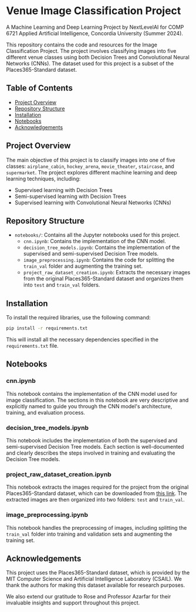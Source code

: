 # Venue Image Classification Project
A Machine Learning and Deep Learning Project by NextLevelAI for COMP 6721 Applied Artificial Intelligence, Concordia University (Summer 2024).

This repository contains the code and resources for the Image Classification Project. The project involves classifying images into five different venue classes using both Decision Trees and Convolutional Neural Networks (CNNs). The dataset used for this project is a subset of the Places365-Standard dataset.

## Table of Contents
- [Project Overview](#project-overview)
- [Repository Structure](#repository-structure)
- [Installation](#installation)
- [Notebooks](#notebooks)
- [Acknowledgements](#acknowledgements)

## Project Overview

The main objective of this project is to classify images into one of five classes: `airplane_cabin`, `hockey_arena`, `movie_theater`, `staircase`, and `supermarket`. The project explores different machine learning and deep learning techniques, including:
- Supervised learning with Decision Trees
- Semi-supervised learning with Decision Trees
- Supervised learning with Convolutional Neural Networks (CNNs)

## Repository Structure

- `notebooks/`: Contains all the Jupyter notebooks used for this project.
  - `cnn.ipynb`: Contains the implementation of the CNN model.
  - `decision_tree_models.ipynb`: Contains the implementation of the supervised and semi-supervised Decision Tree models.
  - `image_preprocessing.ipynb`: Contains the code for splitting the `train_val` folder and augmenting the training set.
  - `project_raw_dataset_creation.ipynb`: Extracts the necessary images from the original Places365-Standard dataset and organizes them into `test` and `train_val` folders.

## Installation

To install the required libraries, use the following command:
```bash
pip install -r requirements.txt
```

This will install all the necessary dependencies specified in the `requirements.txt` file.

## Notebooks

### cnn.ipynb
This notebook contains the implementation of the CNN model used for image classification. The sections in this notebook are very descriptive and explicitly named to guide you through the CNN model's architecture, training, and evaluation process.

### decision_tree_models.ipynb
This notebook includes the implementation of both the supervised and semi-supervised Decision Tree models. Each section is well-documented and clearly describes the steps involved in training and evaluating the Decision Tree models.

### project_raw_dataset_creation.ipynb
This notebook extracts the images required for the project from the original Places365-Standard dataset, which can be downloaded from [this link](http://places2.csail.mit.edu/download-private.html). The extracted images are then organized into two folders: `test` and `train_val`.

### image_preprocessing.ipynb
This notebook handles the preprocessing of images, including splitting the `train_val` folder into training and validation sets and augmenting the training set. 

## Acknowledgements

This project uses the Places365-Standard dataset, which is provided by the MIT Computer Science and Artificial Intelligence Laboratory (CSAIL). We thank the authors for making this dataset available for research purposes.

We also extend our gratitude to Rose and Professor Azarfar for their invaluable insights and support throughout this project.
